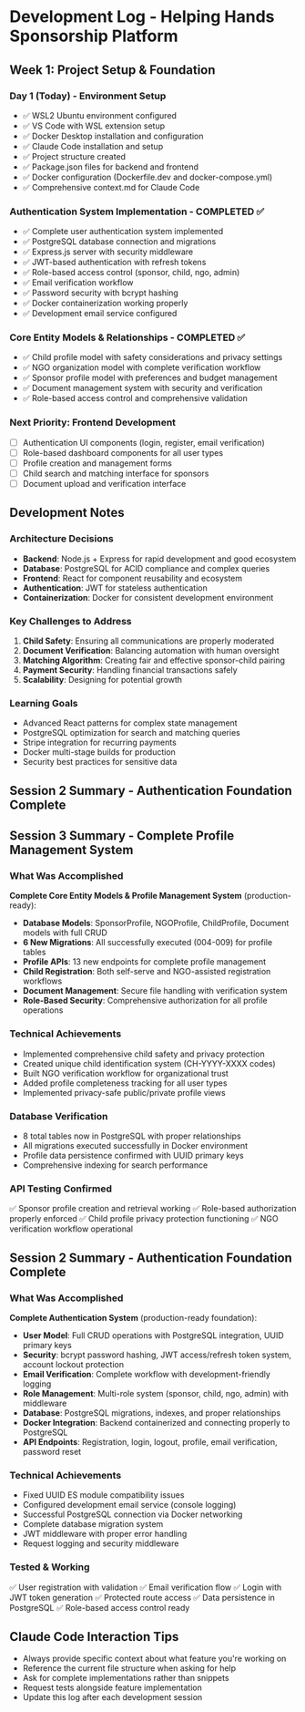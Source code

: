# Development Log - Helping Hands Sponsorship Platform

## Week 1: Project Setup & Foundation

### Day 1 (Today) - Environment Setup
- ✅ WSL2 Ubuntu environment configured
- ✅ VS Code with WSL extension setup
- ✅ Docker Desktop installation and configuration
- ✅ Claude Code installation and setup
- ✅ Project structure created
- ✅ Package.json files for backend and frontend
- ✅ Docker configuration (Dockerfile.dev and docker-compose.yml)
- ✅ Comprehensive context.md for Claude Code

### Authentication System Implementation - COMPLETED ✅
- ✅ Complete user authentication system implemented
- ✅ PostgreSQL database connection and migrations
- ✅ Express.js server with security middleware
- ✅ JWT-based authentication with refresh tokens
- ✅ Role-based access control (sponsor, child, ngo, admin)
- ✅ Email verification workflow
- ✅ Password security with bcrypt hashing
- ✅ Docker containerization working properly
- ✅ Development email service configured

### Core Entity Models & Relationships - COMPLETED ✅
- ✅ Child profile model with safety considerations and privacy settings
- ✅ NGO organization model with complete verification workflow
- ✅ Sponsor profile model with preferences and budget management
- ✅ Document management system with security and verification
- ✅ Role-based access control and comprehensive validation

### Next Priority: Frontend Development
- [ ] Authentication UI components (login, register, email verification)
- [ ] Role-based dashboard components for all user types
- [ ] Profile creation and management forms
- [ ] Child search and matching interface for sponsors
- [ ] Document upload and verification interface

## Development Notes

### Architecture Decisions
- **Backend**: Node.js + Express for rapid development and good ecosystem
- **Database**: PostgreSQL for ACID compliance and complex queries
- **Frontend**: React for component reusability and ecosystem
- **Authentication**: JWT for stateless authentication
- **Containerization**: Docker for consistent development environment

### Key Challenges to Address
1. **Child Safety**: Ensuring all communications are properly moderated
2. **Document Verification**: Balancing automation with human oversight
3. **Matching Algorithm**: Creating fair and effective sponsor-child pairing
4. **Payment Security**: Handling financial transactions safely
5. **Scalability**: Designing for potential growth

### Learning Goals
- Advanced React patterns for complex state management
- PostgreSQL optimization for search and matching queries
- Stripe integration for recurring payments
- Docker multi-stage builds for production
- Security best practices for sensitive data

## Session 2 Summary - Authentication Foundation Complete

## Session 3 Summary - Complete Profile Management System

### What Was Accomplished
**Complete Core Entity Models & Profile Management System** (production-ready):
- **Database Models**: SponsorProfile, NGOProfile, ChildProfile, Document models with full CRUD
- **6 New Migrations**: All successfully executed (004-009) for profile tables
- **Profile APIs**: 13 new endpoints for complete profile management
- **Child Registration**: Both self-serve and NGO-assisted registration workflows
- **Document Management**: Secure file handling with verification system
- **Role-Based Security**: Comprehensive authorization for all profile operations

### Technical Achievements
- Implemented comprehensive child safety and privacy protection
- Created unique child identification system (CH-YYYY-XXXX codes)
- Built NGO verification workflow for organizational trust
- Added profile completeness tracking for all user types
- Implemented privacy-safe public/private profile views

### Database Verification
- 8 total tables now in PostgreSQL with proper relationships
- All migrations executed successfully in Docker environment
- Profile data persistence confirmed with UUID primary keys
- Comprehensive indexing for search performance

### API Testing Confirmed
✅ Sponsor profile creation and retrieval working
✅ Role-based authorization properly enforced
✅ Child profile privacy protection functioning
✅ NGO verification workflow operational

## Session 2 Summary - Authentication Foundation Complete

### What Was Accomplished
**Complete Authentication System** (production-ready foundation):
- **User Model**: Full CRUD operations with PostgreSQL integration, UUID primary keys
- **Security**: bcrypt password hashing, JWT access/refresh token system, account lockout protection
- **Email Verification**: Complete workflow with development-friendly logging
- **Role Management**: Multi-role system (sponsor, child, ngo, admin) with middleware
- **Database**: PostgreSQL migrations, indexes, and proper relationships
- **Docker Integration**: Backend containerized and connecting properly to PostgreSQL
- **API Endpoints**: Registration, login, logout, profile, email verification, password reset

### Technical Achievements
- Fixed UUID ES module compatibility issues
- Configured development email service (console logging)
- Successful PostgreSQL connection via Docker networking
- Complete database migration system
- JWT middleware with proper error handling
- Request logging and security middleware

### Tested & Working
✅ User registration with validation
✅ Email verification flow
✅ Login with JWT token generation
✅ Protected route access
✅ Data persistence in PostgreSQL
✅ Role-based access control ready

## Claude Code Interaction Tips
- Always provide specific context about what feature you're working on
- Reference the current file structure when asking for help
- Ask for complete implementations rather than snippets
- Request tests alongside feature implementation
- Update this log after each development session